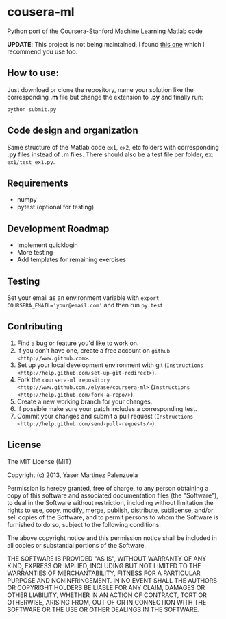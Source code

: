 # cousera-ml

Python port of the Coursera-Stanford Machine Learning Matlab code

**UPDATE**: This project is not being maintained, I found [this one](https://github.com/tansaku/py-coursera) which I recommend you use too.

## How to use:
Just download or clone the repository, name your solution like the corresponding **.m** file but change the extension to **.py** and finally run:
```
python submit.py
```

## Code design and organization

Same structure of the Matlab code `ex1`, `ex2`, etc folders with corresponding **.py** files instead of **.m** files. There should also be a test file per folder, ex: `ex1/test_ex1.py`.

## Requirements

* numpy
* pytest (optional for testing)

## Development Roadmap

* Implement quicklogin
* More testing
* Add templates for remaining exercises

## Testing

Set your email as an environment variable with `export COURSERA_EMAIL='your@email.com'` and then run `py.test`

## Contributing

1. Find a bug or feature you'd like to work on.
2. If you don't have one, create a free account on `github <http://www.github.com>`.
3. Set up your local development environment with git (`Instructions <http://help.github.com/set-up-git-redirect>`).
4. Fork the `coursera-ml repository <http://www.github.com./elyase/coursera-ml>` (`Instructions <http://help.github.com/fork-a-repo/>`).
5. Create a new working branch for your changes.
6. If possible make sure your patch includes a corresponding test.
7. Commit your changes and submit a pull request (`Instructions <http://help.github.com/send-pull-requests/>`).

## License

The MIT License (MIT)

Copyright (c) 2013, Yaser Martinez Palenzuela

Permission is hereby granted, free of charge, to any person obtaining a copy
of this software and associated documentation files (the "Software"), to deal
in the Software without restriction, including without limitation the rights
to use, copy, modify, merge, publish, distribute, sublicense, and/or sell
copies of the Software, and to permit persons to whom the Software is
furnished to do so, subject to the following conditions:

The above copyright notice and this permission notice shall be included in
all copies or substantial portions of the Software.

THE SOFTWARE IS PROVIDED "AS IS", WITHOUT WARRANTY OF ANY KIND, EXPRESS OR
IMPLIED, INCLUDING BUT NOT LIMITED TO THE WARRANTIES OF MERCHANTABILITY,
FITNESS FOR A PARTICULAR PURPOSE AND NONINFRINGEMENT. IN NO EVENT SHALL THE
AUTHORS OR COPYRIGHT HOLDERS BE LIABLE FOR ANY CLAIM, DAMAGES OR OTHER
LIABILITY, WHETHER IN AN ACTION OF CONTRACT, TORT OR OTHERWISE, ARISING FROM,
OUT OF OR IN CONNECTION WITH THE SOFTWARE OR THE USE OR OTHER DEALINGS IN
THE SOFTWARE.


